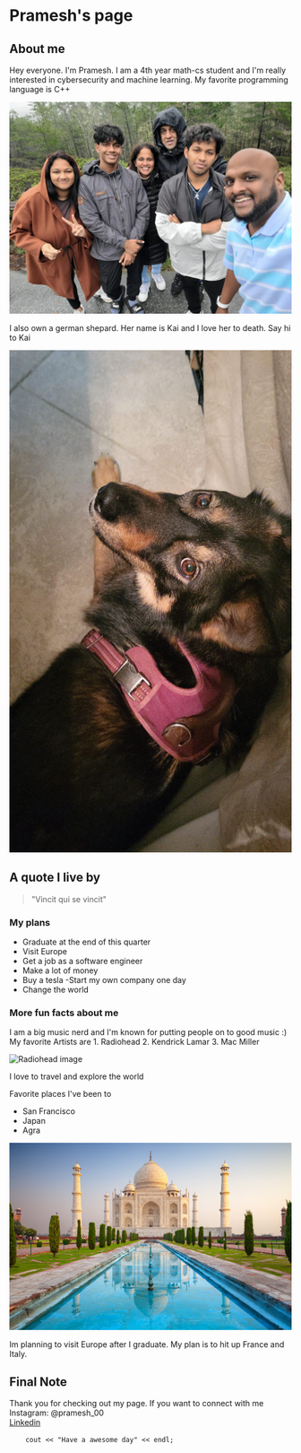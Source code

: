 # **Pramesh's page**
## About me
Hey everyone. I'm Pramesh. I am a 4th year math-cs student and I'm really interested in cybersecurity and machine learning. My favorite programming language is C++

![My image](image/Pramesh.JPG)

I also own a german shepard. Her name is Kai and I love her to death. Say hi to Kai   

![Kai image](image/Kai.JPG)
## A quote I live by
> "Vincit qui se vincit"

### My plans 
- Graduate at the end of this quarter
- Visit Europe
- Get a job as a software engineer 
- Make a lot of money
- Buy a tesla
-Start my own company one day
- Change the world

### More fun facts about me
I am a big music nerd and I'm known for putting people on to good music :)  
My favorite Artists are
    1. Radiohead
    2. Kendrick Lamar 
    3. Mac Miller
   
 ![Radiohead image](image/Radiohead.jpg)

I love to travel and explore the world  


Favorite places I've been to  
- San Francisco
- Japan
- Agra 

![Agra image](image/Agra.jpeg)

Im planning to visit Europe after I graduate. My plan is to hit up France and Italy. 



## Final Note
Thank you for checking out my page. If you want to connect with me   
Instagram: @pramesh_00  
[Linkedin](https://www.linkedin.com/in/pramesh-jalath-256b1a230/)
```
    cout << "Have a awesome day" << endl;
```